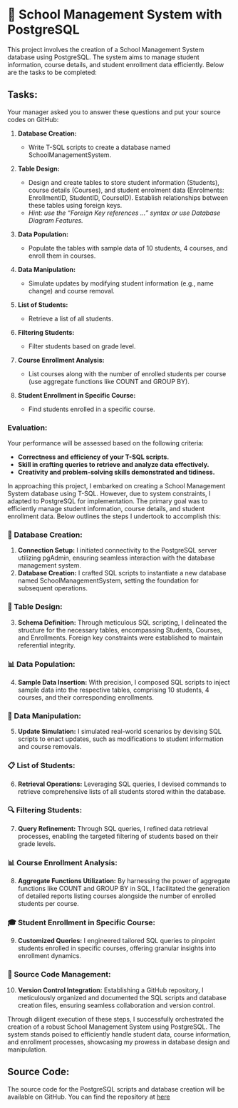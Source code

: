 # 🏫 School Management System with PostgreSQL

This project involves the creation of a School Management System database using PostgreSQL. The system aims to manage student information, course details, and student enrollment data efficiently. Below are the tasks to be completed:

## Tasks:

Your manager asked you to answer these questions and put your source codes on GitHub:

1. **Database Creation:** 
   - Write T-SQL scripts to create a database named SchoolManagementSystem.

2. **Table Design:** 
   - Design and create tables to store student information (Students), course details (Courses), and student enrolment data (Enrolments: EnrollmentID, StudentID, CourseID). Establish relationships between these tables using foreign keys.
   - *Hint: use the “Foreign Key references …” syntax or use Database Diagram Features.*

3. **Data Population:** 
   - Populate the tables with sample data of 10 students, 4 courses, and enroll them in courses.

4. **Data Manipulation:** 
   - Simulate updates by modifying student information (e.g., name change) and course removal.

5. **List of Students:** 
   - Retrieve a list of all students.

6. **Filtering Students:** 
   - Filter students based on grade level.

7. **Course Enrollment Analysis:** 
   - List courses along with the number of enrolled students per course (use aggregate functions like COUNT and GROUP BY).

8. **Student Enrollment in Specific Course:** 
   - Find students enrolled in a specific course.

### Evaluation:

Your performance will be assessed based on the following criteria:
- **Correctness and efficiency of your T-SQL scripts.**
- **Skill in crafting queries to retrieve and analyze data effectively.**
- **Creativity and problem-solving skills demonstrated and tidiness.**

In approaching this project, I embarked on creating a School Management System database using T-SQL. However, due to system constraints, I adapted to PostgreSQL for implementation. The primary goal was to efficiently manage student information, course details, and student enrollment data. Below outlines the steps I undertook to accomplish this:

### 🏢 Database Creation:

1. **Connection Setup:** I initiated connectivity to the PostgreSQL server utilizing pgAdmin, ensuring seamless interaction with the database management system.
2. **Database Creation:** I crafted SQL scripts to instantiate a new database named SchoolManagementSystem, setting the foundation for subsequent operations.

### 📝 Table Design:

3. **Schema Definition:** Through meticulous SQL scripting, I delineated the structure for the necessary tables, encompassing Students, Courses, and Enrollments. Foreign key constraints were established to maintain referential integrity.

### 📊 Data Population:

4. **Sample Data Insertion:** With precision, I composed SQL scripts to inject sample data into the respective tables, comprising 10 students, 4 courses, and their corresponding enrollments.

### 🔄 Data Manipulation:

5. **Update Simulation:** I simulated real-world scenarios by devising SQL scripts to enact updates, such as modifications to student information and course removals.

### 📋 List of Students:

6. **Retrieval Operations:** Leveraging SQL queries, I devised commands to retrieve comprehensive lists of all students stored within the database.

### 🔍 Filtering Students:

7. **Query Refinement:** Through SQL queries, I refined data retrieval processes, enabling the targeted filtering of students based on their grade levels.

### 📊 Course Enrollment Analysis:

8. **Aggregate Functions Utilization:** By harnessing the power of aggregate functions like COUNT and GROUP BY in SQL, I facilitated the generation of detailed reports listing courses alongside the number of enrolled students per course.

### 🎓 Student Enrollment in Specific Course:

9. **Customized Queries:** I engineered tailored SQL queries to pinpoint students enrolled in specific courses, offering granular insights into enrollment dynamics.

### 📁 Source Code Management:

10. **Version Control Integration:** Establishing a GitHub repository, I meticulously organized and documented the SQL scripts and database creation files, ensuring seamless collaboration and version control.

Through diligent execution of these steps, I successfully orchestrated the creation of a robust School Management System using PostgreSQL. The system stands poised to efficiently handle student data, course information, and enrollment processes, showcasing my prowess in database design and manipulation.

## Source Code:

The source code for the PostgreSQL scripts and database creation will be available on GitHub. You can find the repository at [here](School%20Management%20DB/Codes/School%20Management%20System%20with%20POSTGRES%20-%20SQL%20Server.sql)
